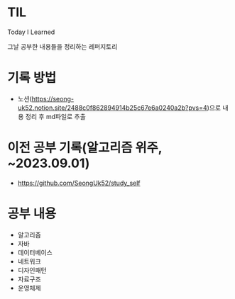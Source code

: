 # TIL
Today I Learned

그날 공부한 내용들을 정리하는 레퍼지토리

# 기록 방법
- 노션(https://seong-uk52.notion.site/2488c0f862894914b25c67e6a0240a2b?pvs=4)으로 내용 정리 후 md파일로 추출


# 이전 공부 기록(알고리즘 위주, ~2023.09.01)
- https://github.com/SeongUk52/study_self


# 공부 내용
- 알고리즘
- 자바
- 데이터베이스
- 네트워크
- 디자인패턴
- 자료구조
- 운영체제